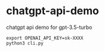 # chatgpt-api-demo
chatgpt api demo for  gpt-3.5-turbo

```
export OPENAI_API_KEY=sk-XXXX
python3 cli.py
